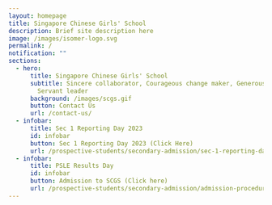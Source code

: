 ```yaml
---
layout: homepage
title: Singapore Chinese Girls' School
description: Brief site description here
image: /images/isomer-logo.svg
permalink: /
notification: ""
sections:
  - hero:
      title: Singapore Chinese Girls' School
      subtitle: Sincere collaborator, Courageous change maker, Generous contributor,
        Servant leader
      background: /images/scgs.gif
      button: Contact Us
      url: /contact-us/
  - infobar:
      title: Sec 1 Reporting Day 2023
      id: infobar
      button: Sec 1 Reporting Day 2023 (Click Here)
      url: /prospective-students/secondary-admission/sec-1-reporting-day-2023/
  - infobar:
      title: PSLE Results Day
      id: infobar
      button: Admission to SCGS (Click here)
      url: /prospective-students/secondary-admission/admission-procedure/
---
```

